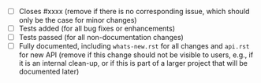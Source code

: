  - [ ] Closes #xxxx (remove if there is no corresponding issue, which should only be the case for minor changes)
 - [ ] Tests added (for all bug fixes or enhancements)
 - [ ] Tests passed (for all non-documentation changes)
 - [ ] Fully documented, including `whats-new.rst` for all changes and `api.rst` for new API (remove if this change should not be visible to users, e.g., if it is an internal clean-up, or if this is part of a larger project that will be documented later)
